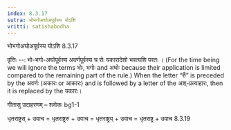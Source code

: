 ```yaml
---
index: 8.3.17
sutra: भोभगोअघोअपूर्वस्य योऽशि
vritti: satishabodha
---
```



 भोभगोअघोअपूर्वस्य योऽशि 8.3.17 


वृत्तिः --: भो-भगो-अघोपूर्वस्य अवर्णपूर्वस्य च रोः यकारादेशो भवत्यशि परतः । (For the time being we will ignore the terms भोः, भगोः and अघोः because their application is limited compared to the remaining part of the rule.) When the letter “रुँ” is preceded by the अवर्णः (अकारः or आकारः) and is followed by a letter of the अश्-प्रत्याहारः, then it is replaced by the यकारः। 


गीतासु उदाहरणम् – श्लोकः bg1-1 


धृतराष्ट्रस् + उवाच = धृतराष्ट्ररु + उवाच = धृतराष्ट्रय् + उवाच = धृतराष्ट्र + उवाच 8.3.19 


